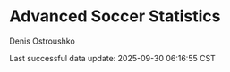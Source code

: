 # Advanced Soccer Statistics
Denis Ostroushko

<!-- gfm -->

Last successful data update: 2025-09-30 06:16:55 CST
